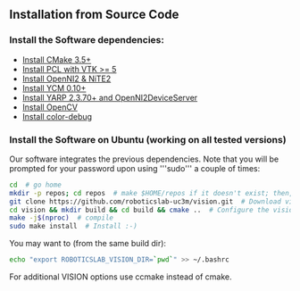 ## Installation from Source Code

### Install the Software dependencies:

- [Install CMake 3.5+](https://github.com/roboticslab-uc3m/installation-guides/blob/master/install-cmake.md/)
- [Install PCL with VTK >= 5](https://github.com/roboticslab-uc3m/installation-guides/blob/master/install-pcl.md/)
- [Install OpenNI2 & NiTE2](https://github.com/roboticslab-uc3m/installation-guides/blob/master/install-openni-nite.md/)
- [Install YCM 0.10+](https://github.com/roboticslab-uc3m/installation-guides/blob/master/install-ycm.md/)
- [Install YARP 2.3.70+ and OpenNI2DeviceServer](https://github.com/roboticslab-uc3m/installation-guides/blob/master/install-yarp.md/)
- [Install OpenCV](https://github.com/roboticslab-uc3m/installation-guides/blob/master/install-opencv.md/)
- [Install color-debug](https://github.com/roboticslab-uc3m/color-debug)

### Install the Software on Ubuntu (working on all tested versions)

Our software integrates the previous dependencies. Note that you will be prompted for your password upon using '''sudo''' a couple of times:

```bash
cd  # go home
mkdir -p repos; cd repos  # make $HOME/repos if it doesn't exist; then, enter it
git clone https://github.com/roboticslab-uc3m/vision.git  # Download vision software from the repository
cd vision && mkdir build && cd build && cmake ..  # Configure the vision software
make -j$(nproc)  # compile
sudo make install  # Install :-)
```

You may want to (from the same build dir):
```bash
echo "export ROBOTICSLAB_VISION_DIR=`pwd`" >> ~/.bashrc
```

For additional VISION options use ccmake instead of cmake.
